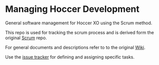 Managing Hoccer Development
===========================

General software management for Hoccer XO using the Scrum method.

This repo is used for tracking the scrum process and is derived form the original [Scrum](https://github.com/hoccer/scrum) repo. 

For general documents and descriptions refer to to the original [Wiki](https://github.com/hoccer/scrum/wiki).

Use the [issue tracker](https://github.com/hoccer/scrum_team_2/issues) for defining and assigning specific tasks.